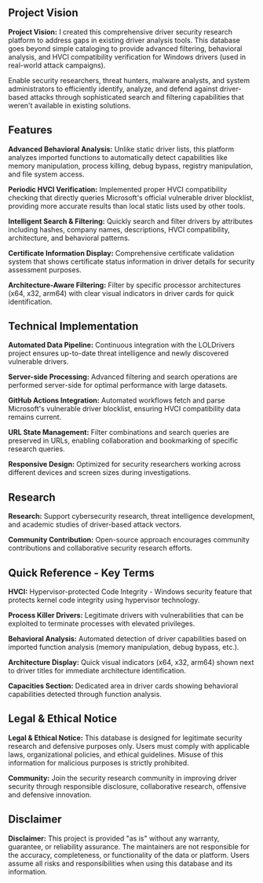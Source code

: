 ## Project Vision

**Project Vision:** I created this comprehensive driver security research platform to address  gaps in existing driver analysis tools. This database goes beyond simple cataloging to provide advanced filtering, behavioral analysis, and HVCI compatibility verification for Windows drivers (used in real-world attack campaigns).  

Enable security researchers, threat hunters, malware analysts, and system administrators to efficiently identify, analyze, and defend against driver-based attacks through sophisticated search and filtering capabilities that weren&apos;t available in existing solutions.

## Features

**Advanced Behavioral Analysis:** Unlike static driver lists, this platform analyzes imported functions to automatically detect capabilities like memory manipulation, process killing, debug bypass, registry manipulation, and file system access.

**Periodic HVCI Verification:** Implemented proper HVCI compatibility checking that directly queries Microsoft&apos;s official vulnerable driver blocklist, providing more accurate results than local static lists used by other tools.

**Intelligent Search & Filtering:** Quickly search and filter drivers by attributes including hashes, company names, descriptions, HVCI compatibility, architecture, and behavioral patterns.

**Certificate Information Display:** Comprehensive certificate validation system that shows certificate status information in driver details for security assessment purposes.

**Architecture-Aware Filtering:** Filter by specific processor architectures (x64, x32, arm64) with clear visual indicators in driver cards for quick identification.

## Technical Implementation

**Automated Data Pipeline:** Continuous integration with the LOLDrivers project ensures up-to-date threat intelligence and newly discovered vulnerable drivers.

**Server-side Processing:** Advanced filtering and search operations are performed server-side for optimal performance with large datasets.

**GitHub Actions Integration:** Automated workflows fetch and parse Microsoft&apos;s vulnerable driver blocklist, ensuring HVCI compatibility data remains current.

**URL State Management:** Filter combinations and search queries are preserved in URLs, enabling collaboration and bookmarking of specific research queries.

**Responsive Design:** Optimized for security researchers working across different devices and screen sizes during investigations.

## Research

**Research:** Support cybersecurity research, threat intelligence development, and academic studies of driver-based attack vectors.

**Community Contribution:** Open-source approach encourages community contributions and collaborative security research efforts.

## Quick Reference - Key Terms

**HVCI:** Hypervisor-protected Code Integrity - Windows security feature that protects kernel code integrity using hypervisor technology.

**Process Killer Drivers:** Legitimate drivers with vulnerabilities that can be exploited to terminate processes with elevated privileges.

**Behavioral Analysis:** Automated detection of driver capabilities based on imported function analysis (memory manipulation, debug bypass, etc.).

**Architecture Display:** Quick visual indicators (x64, x32, arm64) shown next to driver titles for immediate architecture identification.

**Capacities Section:** Dedicated area in driver cards showing behavioral capabilities detected through function analysis.

## Legal & Ethical Notice

**Legal & Ethical Notice:** This database is designed for legitimate security research and defensive purposes only. Users must comply with applicable laws, organizational policies, and ethical guidelines. Misuse of this information for malicious purposes is strictly prohibited.

**Community:** Join the security research community in improving driver security through responsible disclosure, collaborative research, offensive and defensive innovation.

## Disclaimer

**Disclaimer:** This project is provided &quot;as is&quot; without any warranty, guarantee, or reliability assurance. The maintainers are not responsible for the accuracy, completeness, or functionality of the data or platform. Users assume all risks and responsibilities when using this database and its information.
